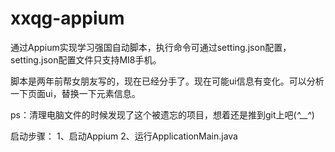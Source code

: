 # xxqg-appium
通过Appium实现学习强国自动脚本，执行命令可通过setting.json配置，setting.json配置文件只支持MI8手机。

脚本是两年前帮女朋友写的，现在已经分手了。现在可能ui信息有变化。可以分析一下页面ui，替换一下元素信息。

ps：清理电脑文件的时候发现了这个被遗忘的项目，想着还是推到git上吧(*^__^*)


启动步骤：
1、启动Appium
2、运行ApplicationMain.java
